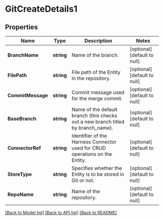 # GitCreateDetails1

## Properties
Name | Type | Description | Notes
------------ | ------------- | ------------- | -------------
**BranchName** | **string** | Name of the branch. | [optional] [default to null]
**FilePath** | **string** | File path of the Entity in the repository. | [optional] [default to null]
**CommitMessage** | **string** | Commit message used for the merge commit. | [optional] [default to null]
**BaseBranch** | **string** | Name of the default branch (this checks out a new branch titled by branch_name). | [optional] [default to null]
**ConnectorRef** | **string** | Identifier of the Harness Connector used for CRUD operations on the Entity. | [optional] [default to null]
**StoreType** | **string** | Specifies whether the Entity is to be stored in Git or not. | [optional] [default to null]
**RepoName** | **string** | Name of the repository. | [optional] [default to null]

[[Back to Model list]](../README.md#documentation-for-models) [[Back to API list]](../README.md#documentation-for-api-endpoints) [[Back to README]](../README.md)

